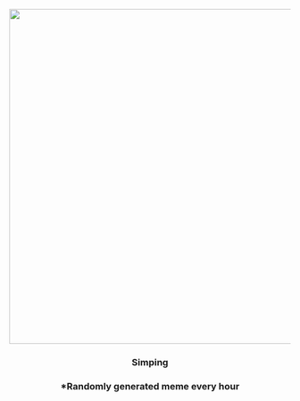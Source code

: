 <p align="center">
        <img src="https://i.redd.it/4cp3fc0r4qx91.jpg" width="600" height="600">
        </p>
        <h3 align="center">Simping</h3>
        <h3 align="center">*Randomly generated meme every hour</h3>
    